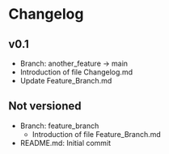# Changelog

## v0.1
  * Branch: another_feature -> main
  * Introduction of file Changelog.md
  * Update Feature_Branch.md

## Not versioned
  * Branch: feature_branch
    * Introduction of file Feature_Branch.md 
  * README.md: Initial commit
